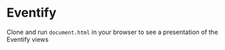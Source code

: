 # Eventify

Clone and run `document.html` in your browser to see a presentation of the Eventify views
